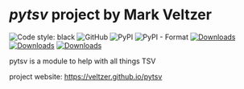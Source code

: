 

# *pytsv* project by Mark Veltzer

![Code style: black](https://img.shields.io/badge/code%20style-black-000000.svg)
![GitHub](https://img.shields.io/github/license/veltzer/pytsv)
![PyPI](https://img.shields.io/pypi/v/pytsv)
![PyPI - Format](https://img.shields.io/pypi/format/pytsv)
[![Downloads](https://pepy.tech/badge/pytsv)](https://pepy.tech/project/pytsv)
[![Downloads](https://pepy.tech/badge/pytsv/month)](https://pepy.tech/project/pytsv/month)
[![Downloads](https://pepy.tech/badge/pytsv/week)](https://pepy.tech/project/pytsv/week)


pytsv is a module to help with all things TSV

project website: https://veltzer.github.io/pytsv

